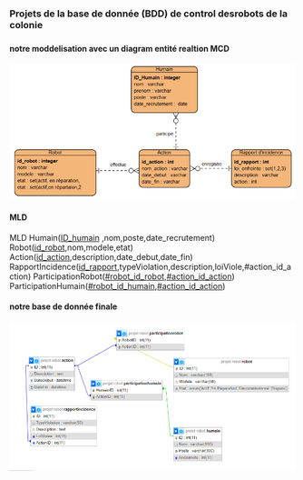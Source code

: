 
### Projets de la base de donnée (BDD) de control desrobots de la colonie
### 
###
<p align="center">
  
  #### notre moddelisation avec un diagram entité realtion MCD
  <img src="assets/Capture.PNG" alt="Entity_Relation_Diagram" width="700">
  
  
  #### MLD
  MLD 
  Humain(<ins>ID_humain</ins> ,nom,poste,date_recrutement) 
  Robot(<ins>id_robot</ins>,nom,modele,etat) 
  Action(<ins>id_action</ins>,description,date_debut,date_fin) 
  RapportIncidence(<ins>id_rapport</ins>,typeViolation,description,loiViole,#action_id_action) 
  ParticipationRobot(<ins>#robot_id_robot</ins>,<ins>#action_id_action</ins>) 
  ParticipationHumain(<ins>#robot_id_humain</ins>,<ins>#action_id_action</ins>) 
  
  #### notre base de donnée finale
  <img src="assets/Entity_Relation_Diagram.png" alt="Entity_Relation_Diagram2" width="700">
</p>
